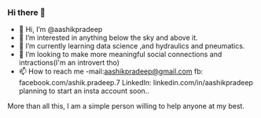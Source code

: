 ### Hi there 👋
- 👋 Hi, I’m @aashikpradeep
- 👀 I’m interested in anything below the sky and above it.
- 🌱 I’m currently learning data science ,and hydraulics and pneumatics.
- 💞️ I’m looking to make more meaningful social connections and intractions(I'm an introvert tho)
- 📫 How to reach me -mail:aashikpradeep@gmail.com
                         fb: facebook.com/ashik.pradeep.7
                   LinkedIn: linkedin.com/in/aashikpradeep   
                   planning to start an insta account soon..

More than all this, I am a simple person willing to help anyone at my best.
